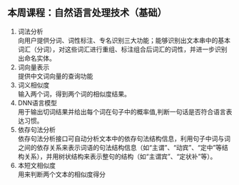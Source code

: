 ## 本周课程：自然语言处理技术（基础）
1. 词法分析   
向用户提供分词、词性标注、专名识别三大功能；能够识别出文本串中的基本词汇（分词），对这些词汇进行重组、标注组合后词汇的词性，并进一步识别出命名实体。
2. 词向量表示    
提供中文词向量的查询功能
3. 词义相似度  
输入两个词，得到两个词的相似度结果。
4. DNN语言模型   
用于输出切词结果并给出每个词在句子中的概率值,判断一句话是否符合语言表达习惯。
5. 依存句法分析   
依存句法分析接口可自动分析文本中的依存句法结构信息，利用句子中词与词之间的依存关系来表示词语的句法结构信息（如“主谓”、“动宾”、“定中”等结构关系），并用树状结构来表示整句的结构（如“主谓宾”、“定状补”等）。
6. 本短文相似度   
用来判断两个文本的相似度得分
